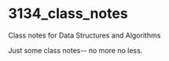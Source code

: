 # 3134_class_notes
Class notes for Data Structures and Algorithms

Just some class notes-- no more no less.
